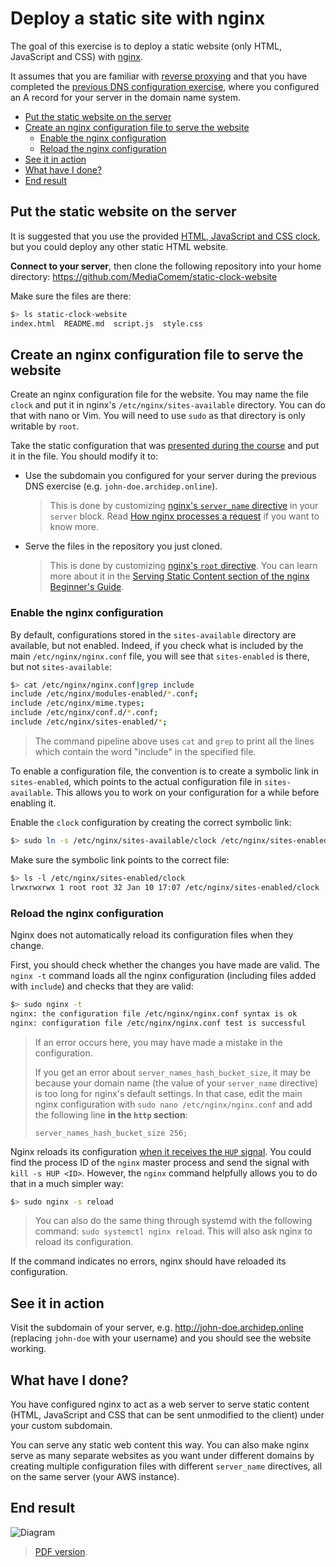 # Deploy a static site with nginx

The goal of this exercise is to deploy a static website (only HTML, JavaScript
and CSS) with [nginx][nginx].

It assumes that you are familiar with [reverse proxying][slides] and that you
have completed the [previous DNS configuration exercise][previous-ex], where you
configured an A record for your server in the domain name system.

<!-- START doctoc generated TOC please keep comment here to allow auto update -->
<!-- DON'T EDIT THIS SECTION, INSTEAD RE-RUN doctoc TO UPDATE -->


- [Put the static website on the server](#put-the-static-website-on-the-server)
- [Create an nginx configuration file to serve the website](#create-an-nginx-configuration-file-to-serve-the-website)
  - [Enable the nginx configuration](#enable-the-nginx-configuration)
  - [Reload the nginx configuration](#reload-the-nginx-configuration)
- [See it in action](#see-it-in-action)
- [What have I done?](#what-have-i-done)
- [End result](#end-result)

<!-- END doctoc generated TOC please keep comment here to allow auto update -->



## Put the static website on the server

It is suggested that you use the provided [HTML, JavaScript and CSS
clock][repo], but you could deploy any other static HTML website.

**Connect to your server**, then clone the following repository into your home
directory: https://github.com/MediaComem/static-clock-website

Make sure the files are there:

```bash
$> ls static-clock-website
index.html  README.md  script.js  style.css
```



## Create an nginx configuration file to serve the website

Create an nginx configuration file for the website. You may name the file
`clock` and put it in nginx's `/etc/nginx/sites-available` directory. You can do
that with nano or Vim. You will need to use `sudo` as that directory is only
writable by `root`.

Take the static configuration that was [presented during the
course][nginx-static-conf] and put it in the file. You should modify it to:

* Use the subdomain you configured for your server during the previous DNS
  exercise (e.g. `john-doe.archidep.online`).

  > This is done by customizing [nginx's `server_name`
  > directive](http://nginx.org/en/docs/http/server_names.html) in your `server`
  > block. Read [How nginx processes a
  > request](http://nginx.org/en/docs/http/request_processing.html) if you want
  > to know more.
* Serve the files in the repository you just cloned.

  > This is done by customizing [nginx's `root`
  > directive](http://nginx.org/en/docs/http/ngx_http_core_module.html#root).
  > You can learn more about it in the [Serving Static Content section of the
  > nginx Beginner's
  > Guide](http://nginx.org/en/docs/beginners_guide.html#static).

### Enable the nginx configuration

By default, configurations stored in the `sites-available` directory are
available, but not enabled. Indeed, if you check what is included by the main
`/etc/nginx/nginx.conf` file, you will see that `sites-enabled` is there, but
not `sites-available`:

```bash
$> cat /etc/nginx/nginx.conf|grep include
include /etc/nginx/modules-enabled/*.conf;
include /etc/nginx/mime.types;
include /etc/nginx/conf.d/*.conf;
include /etc/nginx/sites-enabled/*;
```

> The command pipeline above uses `cat` and `grep` to print all the lines which
> contain the word "include" in the specified file.

To enable a configuration file, the convention is to create a symbolic link in
`sites-enabled`, which points to the actual configuration file in
`sites-available`. This allows you to work on your configuration for a while
before enabling it.

Enable the `clock` configuration by creating the correct symbolic link:

```bash
$> sudo ln -s /etc/nginx/sites-available/clock /etc/nginx/sites-enabled/clock
```

Make sure the symbolic link points to the correct file:

```bash
$> ls -l /etc/nginx/sites-enabled/clock
lrwxrwxrwx 1 root root 32 Jan 10 17:07 /etc/nginx/sites-enabled/clock -> /etc/nginx/sites-available/clock
```

### Reload the nginx configuration

Nginx does not automatically reload its configuration files when they change.

First, you should check whether the changes you have made are valid. The `nginx
-t` command loads all the nginx configuration (including files added with
`include`) and checks that they are valid:

```bash
$> sudo nginx -t
nginx: the configuration file /etc/nginx/nginx.conf syntax is ok
nginx: configuration file /etc/nginx/nginx.conf test is successful
```

> If an error occurs here, you may have made a mistake in the configuration.
>
> If you get an error about `server_names_hash_bucket_size`, it may be because
> your domain name (the value of your `server_name` directive) is too long for
> nginx's default settings. In that case, edit the main nginx configuration with
> `sudo nano /etc/nginx/nginx.conf` and add the following line **in the `http`
> section**:
>
>     server_names_hash_bucket_size 256;

Nginx reloads its configuration [when it receives the `HUP`
signal][nginx-signals]. You could find the process ID of the `nginx` master
process and send the signal with `kill -s HUP <ID>`. However, the `nginx`
command helpfully allows you to do that in a much simpler way:

```bash
$> sudo nginx -s reload
```

> You can also do the same thing through systemd with the following command:
> `sudo systemctl nginx reload`. This will also ask nginx to reload its
> configuration.

If the command indicates no errors, nginx should have reloaded its
configuration.



## See it in action

Visit the subdomain of your server, e.g. http://john-doe.archidep.online
(replacing `john-doe` with your username) and you should see the website
working.



## What have I done?

You have configured nginx to act as a web server to serve static content (HTML,
JavaScript and CSS that can be sent unmodified to the client) under your custom
subdomain.

You can serve any static web content this way. You can also make nginx serve as
many separate websites as you want under different domains by creating multiple
configuration files with different `server_name` directives, all on the same
server (your AWS instance).



## End result

![Diagram](nginx-static-deployment.png)

> [PDF version](nginx-static-deployment.pdf).



[nginx]: http://nginx.org/
[nginx-signals]: http://nginx.org/en/docs/control.html
[nginx-static]: https://docs.nginx.com/nginx/admin-guide/web-server/serving-static-content/
[nginx-static-conf]: https://mediacomem.github.io/comem-archidep/2020-2021/subjects/reverse-proxy/?home=MediaComem%2Fcomem-archidep%23readme#28
[previous-ex]: dns-configuration.md
[repo]: https://github.com/MediaComem/static-clock-website
[slides]: https://mediacomem.github.io/comem-archidep/2020-2021/subjects/reverse-proxy/?home=MediaComem%2Fcomem-archidep%23readme#1
